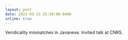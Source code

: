 ```yaml
---
layout: post
date: 2023-03-13 15:59:00-0400
inline: true
---
```


Veridicality mismatches in Javanese. Invited talk at CNRS.
